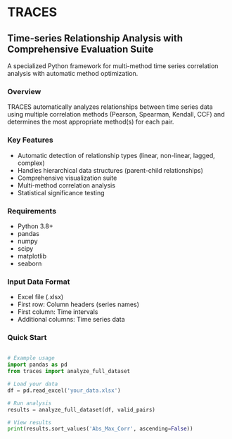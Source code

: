 # TRACES
## Time-series Relationship Analysis with Comprehensive Evaluation Suite

A specialized Python framework for multi-method time series correlation analysis with automatic method optimization.

### Overview
TRACES automatically analyzes relationships between time series data using multiple correlation methods (Pearson, Spearman, Kendall, CCF) and determines the most appropriate method(s) for each pair.

### Key Features
- Automatic detection of relationship types (linear, non-linear, lagged, complex)
- Handles hierarchical data structures (parent-child relationships)
- Comprehensive visualization suite
- Multi-method correlation analysis
- Statistical significance testing

### Requirements
- Python 3.8+
- pandas
- numpy
- scipy
- matplotlib
- seaborn

### Input Data Format
- Excel file (.xlsx)
- First row: Column headers (series names)
- First column: Time intervals
- Additional columns: Time series data

### Quick Start
```python

# Example usage
import pandas as pd
from traces import analyze_full_dataset

# Load your data
df = pd.read_excel('your_data.xlsx')

# Run analysis
results = analyze_full_dataset(df, valid_pairs)

# View results
print(results.sort_values('Abs_Max_Corr', ascending=False))
